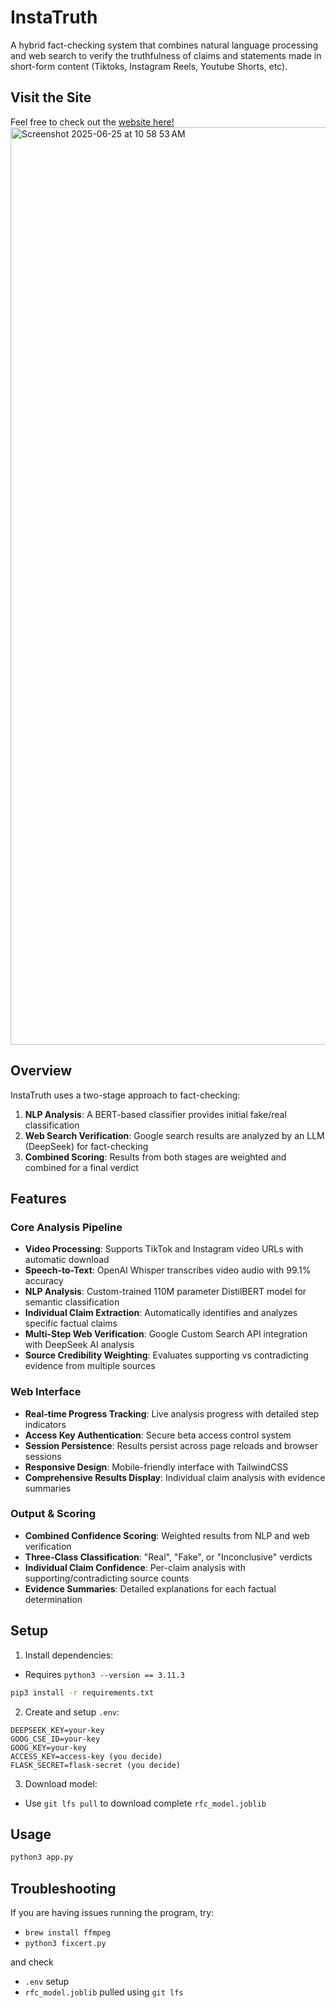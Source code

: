 # InstaTruth

A hybrid fact-checking system that combines natural language processing and web search to verify the truthfulness of claims and statements made in short-form content (Tiktoks, Instagram Reels, Youtube Shorts, etc).

## Visit the Site
Feel free to check out the [website here!](https://instatruth.app/)
<img width="1468" alt="Screenshot 2025-06-25 at 10 58 53 AM" src="https://github.com/user-attachments/assets/2f0914fb-c13e-486e-8039-16f8da3904cb" />



## Overview

InstaTruth uses a two-stage approach to fact-checking:
1. **NLP Analysis**: A BERT-based classifier provides initial fake/real classification
2. **Web Search Verification**: Google search results are analyzed by an LLM (DeepSeek) for fact-checking
3. **Combined Scoring**: Results from both stages are weighted and combined for a final verdict

## Features

### Core Analysis Pipeline
- **Video Processing**: Supports TikTok and Instagram video URLs with automatic download
- **Speech-to-Text**: OpenAI Whisper transcribes video audio with 99.1% accuracy
- **NLP Analysis**: Custom-trained 110M parameter DistilBERT model for semantic classification
- **Individual Claim Extraction**: Automatically identifies and analyzes specific factual claims
- **Multi-Step Web Verification**: Google Custom Search API integration with DeepSeek AI analysis
- **Source Credibility Weighting**: Evaluates supporting vs contradicting evidence from multiple sources

### Web Interface
- **Real-time Progress Tracking**: Live analysis progress with detailed step indicators
- **Access Key Authentication**: Secure beta access control system
- **Session Persistence**: Results persist across page reloads and browser sessions
- **Responsive Design**: Mobile-friendly interface with TailwindCSS
- **Comprehensive Results Display**: Individual claim analysis with evidence summaries

### Output & Scoring
- **Combined Confidence Scoring**: Weighted results from NLP and web verification
- **Three-Class Classification**: "Real", "Fake", or "Inconclusive" verdicts
- **Individual Claim Confidence**: Per-claim analysis with supporting/contradicting source counts
- **Evidence Summaries**: Detailed explanations for each factual determination

## Setup

1. Install dependencies:
- Requires `python3 --version == 3.11.3`
```bash
pip3 install -r requirements.txt
```

2. Create and setup `.env`:
```
DEEPSEEK_KEY=your-key
GOOG_CSE_ID=your-key
GOOG_KEY=your-key
ACCESS_KEY=access-key (you decide)
FLASK_SECRET=flask-secret (you decide)
```

3. Download model:
- Use `git lfs pull` to download complete `rfc_model.joblib`

## Usage

```bash
python3 app.py
```

## Troubleshooting
If you are having issues running the program, try:
- `brew install ffmpeg`
- `python3 fixcert.py`

and check
- `.env` setup
- `rfc_model.joblib` pulled using `git lfs`
